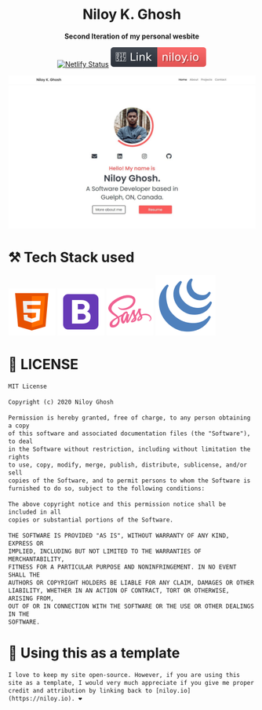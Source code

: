 <h1 align="center"> 
    Niloy K. Ghosh
</h1>
<div align="center"><strong>Second Iteration of my personal wesbite</strong>



[![Netlify Status](https://api.netlify.com/api/v1/badges/4f335484-0689-4f72-9cc0-868613c33e0e/deploy-status)](https://app.netlify.com/sites/compassionate-jennings-68087f/deploys)
[![Website Link](https://github.com/niloyKGhosh/personal-website-v2/blob/master/img/link.svg)](https://niloy.io/)


![Image Snapshot](https://github.com/niloyKGhosh/personal-website-v2/blob/master/img/demo.jpg)
</div>

# ⚒️ Tech Stack used

[![HTML5](https://github.com/niloyKGhosh/personal-website-v2/blob/master/img/icons/icons8-html-5.svg)](https://developer.mozilla.org/en-US/docs/Web/Guide/HTML/HTML5)    [![Bootstrap](https://github.com/niloyKGhosh/personal-website-v2/blob/master/img/icons/icons8-bootstrap.svg)](https://getbootstrap.com/docs/4.1/getting-started/introduction/) [![SASS](https://github.com/niloyKGhosh/personal-website-v2/blob/master/img/icons/icons8-sass.svg)](https://sass-lang.com/documentation) [![jQuery](https://github.com/niloyKGhosh/personal-website-v2/blob/master/img/icons/icons8-jquery.svg)](https://api.jquery.com/)

# 📙 LICENSE
```
MIT License

Copyright (c) 2020 Niloy Ghosh

Permission is hereby granted, free of charge, to any person obtaining a copy
of this software and associated documentation files (the "Software"), to deal
in the Software without restriction, including without limitation the rights
to use, copy, modify, merge, publish, distribute, sublicense, and/or sell
copies of the Software, and to permit persons to whom the Software is
furnished to do so, subject to the following conditions:

The above copyright notice and this permission notice shall be included in all
copies or substantial portions of the Software.

THE SOFTWARE IS PROVIDED "AS IS", WITHOUT WARRANTY OF ANY KIND, EXPRESS OR
IMPLIED, INCLUDING BUT NOT LIMITED TO THE WARRANTIES OF MERCHANTABILITY,
FITNESS FOR A PARTICULAR PURPOSE AND NONINFRINGEMENT. IN NO EVENT SHALL THE
AUTHORS OR COPYRIGHT HOLDERS BE LIABLE FOR ANY CLAIM, DAMAGES OR OTHER
LIABILITY, WHETHER IN AN ACTION OF CONTRACT, TORT OR OTHERWISE, ARISING FROM,
OUT OF OR IN CONNECTION WITH THE SOFTWARE OR THE USE OR OTHER DEALINGS IN THE
SOFTWARE.
```

# 🚨 Using this as a template
```
I love to keep my site open-source. However, if you are using this site as a template, I would very much appreciate if you give me proper credit and attribution by linking back to [niloy.io](https://niloy.io). ❤️
```